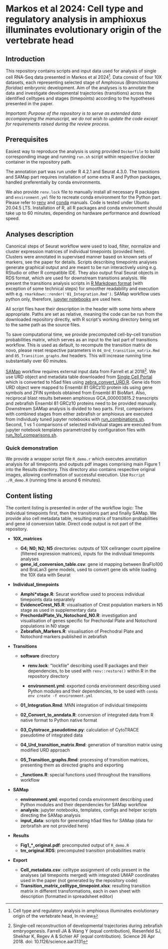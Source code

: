 # Markos et al 2024: Cell type and regulatory analysis in amphioxus illuminates evolutionary origin of the vertebrate head

## Introduction

This repository contains scripts and input data used for analysis of single cell RNA-Seq data presented in Markos et al 2024[^1]. Data consist of four 10X datasets, each representing selected stage of Amphioxus *(Branchiostoma floridae)* embryonic development. Aim of the analyses is to annotate the data and investigate developmental trajectories (transitions) across the identified celltypes and stages (timepoints) according to the hypotheses presented in the paper.

*Important: Purpose of the repository is to serve as extended data accompanying the manuscript, we do not wish to update the code except for requirements raised during the review process.*

## Prerequisites

Easiest way to reproduce the analysis is using provided `Dockerfile` to build corresponding image and running `run.sh` script within respective docker container in the repository path.

The annotation part was run under R 4.2.1 and Seurat 4.3.0. The transitions and SAMap part requires installation of some extra R and Python packages, handled preferentially by conda environments.

We also provide `renv.lock` file to manually install all necessary R packages and `environment.yml` file to recreate conda environment for the Python part. Please refer to [renv](https://rstudio.github.io/renv/reference/restore.html) and [conda](https://conda.io/projects/conda/en/latest/user-guide/tasks/manage-environments.html#create-env-from-file) manuals. Code is tested under Ubuntu 20.04.5 LTS. Installation of R, all R packages and conda environment should take up to 60 minutes, depending on hardware performance and download speed.

## Analyses description

Canonical steps of Seurat workflow were used to load, filter, normalize and cluster expression matrices of individual timepoints (provided here). Clusters were annotated in supervised manner based on known sets of markers, see the paper for details. Scripts describing timepoints analyses generate graphical output and are meant to be run interactively using e.g. RStudio or other R compatible IDE. They also output final Seurat objects in RDS format, which are used for downstream transitions analysis. We present the transitions analysis scripts in [R Markdown format](https://bookdown.org/yihui/rmarkdown/basics.html) (with exception of some technical steps) for smoother readability and execution with e.g. `rmarkdown::render('01_Integration.Rmd')`. SAMap workflow uses python only, therefore, [jupyter notebooks](https://jupyter.org/) are used here.

All script files have their description in the header with some hints where appropriate. Paths are set as relative, meaning the code can be run from the downloaded repository directly, with R script's working directory being set to the same path as the source files.

To save computational time, we provide precomputed cell-by-cell transition probabilities matrix, which serves as an input to the last part of transitions workflow. This is used as default, to recompute the transition matrix de novo, please reset respective parameters in `04_Urd_transition_matrix.Rmd` and `05_Transition_graphs.Rmd` headers. This will increase running time substantially over 60 minutes.

[SAMap](https://github.com/atarashansky/SAMap) workflow requires external input data from Farrell et al 2018[^2]. We use URD object and metadata table downloaded from [Single Cell Portal](https://singlecell.broadinstitute.org/single_cell/study/SCP162/single-cell-reconstruction-of-developmental-trajectories-during-zebrafish-embryogenesis) which is converted to h5ad files using [zebra_convert_URD.R](https://github.com/jakubovciak/Vertebrate_Head/blob/main/SAMap/analysis/input_data/zebra_convert_URD.R). Gene ids from URD object were mapped to Ensembl 81 GRCz10 protein ids using gene symbols and ZFIN symbols obtained from Ensembl 81 BioMart. Also, reciprocal blast results between amphioxus GCA_000003815.2 transcripts and zebrafish Ensembl 81 GRCz10 proteins need to be provided manually. Downstream SAMap analysis is divided to two parts. First, comparisons with combined stages from either zebrafish or amphioxus are executed from individualy tuned jupyter notebooks with [run_combinations.sh](https://github.com/jakubovciak/Vertebrate_Head/blob/main/SAMap/analysis/run_combinations.sh). Second, 1 vs 1 comparisons of selected individual stages are executed from jupyter notebook templates parametrized by configuration files with [run_1to1_comparisons.sh](https://github.com/jakubovciak/Vertebrate_Head/blob/main/SAMap/analysis/run_1to1_comparisons.sh).

### Quick demonstration

We provide a wrapper script file `R_demo.r` which executes annotation analysis for all timepoints and outputs pdf images comprising main Figure 1 into the Results directory. This directory also contains respective original images, allowing confirmation of successful execution. Use `Rscript ./R_demo.R` (running time is around 6 minutes).

## Content listing

The content listing is presented in order of the workflow logic: The individual timepoints first, then the transitions part and finally SAMap. We provide also cell metadata table, resulting matrix of transition probabilities and gene id conversion table. Direct code output is not part of the repository.

- **10X_matrices**
    
    - **G4; N0; N2; N5** directories: outputs of 10X cellranger count pipeline (filtered expression matrices), inputs for the individual timepoints analyses
    - **gene_id_conversion_table.csv**: gene id mapping between BraFlo100 and BraLan3 gene models, used to convert gene ids while loading the 10X data with Seurat

- **Individual_timepoints**
    
    - **Amphi*stage.R**: Seurat workflow used to process individual timepoints data separately
    - **EvidenceCrest_N5.R**: visualisation of Crest population markers in N5 stage as used in supplementary data
    - **PrechordalPlate_Vs_Notochord_N0.R**: investigation and visualisation of genes specific for Prechordal Plate and Notochord populations in N0 stage
    - **Zebrafish_Markers.R**: visualisation of Prechodral Plate and Notochord markers published in zebrafish

- **Transitions**
    
    - **software** directory
        
        - **renv.lock**: "lockfile" describing used R packages and their dependencies, to be used with `renv::restore()` within R in the repository directory
            
        - **environment.yml**: exported conda environment describing used Python modules and their dependencies, to be used with `conda env create -f environment.yml`
            
    - **01_Integration.Rmd**: MNN integration of individual timepoints
        
    - **02_Convert_to_anndata.R**: conversion of integrated data from R native format to Python native format
        
    - **03_Cytotrace_pseudotime.py**: calculation of CytoTRACE pseudotime of integrated data
        
    - **04_Urd_transition_matrix.Rmd**: generation of transition matrix using modified URD approach
        
    - **05_Transition_graphs.Rmd**: processing of transition matrices, presenting them as directed graphs and exporting
        
    - **_functions.R**: special functions used throughout the transitions workflow

- **SAMap**

    - **environment.yml**: exported conda environment describing used Python modules and their dependencies for SAMap workflow
    - **analysis**: jupyter notebooks, templates, configs and helper scripts directing the SAMap analysis
    - **input_data**: scripts for generating h5ad files for SAMap (data for zerbrafish are not provided here)

- **Results**

    - **Fig1_*_original.pdf**: precomputed output of `R_demo.R`
    - **tm_original.RDS**: precomputed transition probabilities matrix
    
- **Export**
    
    - **Cell_metadata.csv**: celltype assignment of cells present in the analyses (all timepoints merged) with integrated UMAP coordinates used in the paper (not generated by the repository code)
    - **Transition_matrix_celltype_timepoint.xlsx**: resulting transition matrix in different transformations, each in own sheet with description (formatted in spreadsheet editor)
    

[^1]: Cell type and regulatory analysis in amphioxus illuminates evolutionary origin of the vertebrate head, In review
[^2]: Single-cell reconstruction of developmental trajectories during zebrafish embryogenesis. Farrell JA & Wang Y (equal contribution), Riesenfeld SJ, Shekhar K, Regev A & Schier AF (equal contribution). Science 26 Apr 2018. doi: 10.1126/science.aar3131
